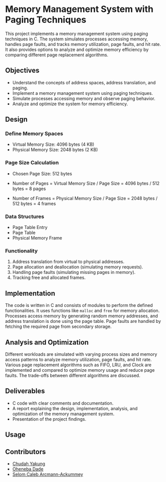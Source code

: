 # Memory Management System with Paging Techniques

This project implements a memory management system using paging techniques in C. The system simulates processes accessing memory, handles page faults, and tracks memory utilization, page faults, and hit rate. It also provides options to analyze and optimize memory efficiency by comparing different page replacement algorithms.

## Objectives

- Understand the concepts of address spaces, address translation, and paging.
- Implement a memory management system using paging techniques.
- Simulate processes accessing memory and observe paging behavior.
- Analyze and optimize the system for memory efficiency.

## Design

### Define Memory Spaces

- Virtual Memory Size: 4096 bytes (4 KB)
- Physical Memory Size: 2048 bytes (2 KB)

### Page Size Calculation

- Chosen Page Size: 512 bytes

- Number of Pages = Virtual Memory Size / Page Size = 4096 bytes / 512 bytes = 8 pages
- Number of Frames = Physical Memory Size / Page Size = 2048 bytes / 512 bytes = 4 frames

### Data Structures

- Page Table Entry
- Page Table
- Physical Memory Frame

### Functionality

1. Address translation from virtual to physical addresses.
2. Page allocation and deallocation (simulating memory requests).
3. Handling page faults (simulating missing pages in memory).
4. Tracking free and allocated frames.

## Implementation

The code is written in C and consists of modules to perform the defined functionalities. It uses functions like `malloc` and `free` for memory allocation. Processes access memory by generating random memory addresses, and address translation is done using the page table. Page faults are handled by fetching the required page from secondary storage.

## Analysis and Optimization

Different workloads are simulated with varying process sizes and memory access patterns to analyze memory utilization, page faults, and hit rate. Various page replacement algorithms such as FIFO, LRU, and Clock are implemented and compared to optimize memory usage and reduce page faults. The trade-offs between different algorithms are discussed.

## Deliverables

- C code with clear comments and documentation.
- A report explaining the design, implementation, analysis, and optimization of the memory management system.
- Presentation of the project findings.

## Usage

## Contributors
- [Chudah Yakung](https://github.com/chudah1)
- [Oheneba Dade](https://github.com/selomcaleb)
- [Selom Caleb Arcmann-Ackummey](https://github.com/Oheneba-Dade)

   
